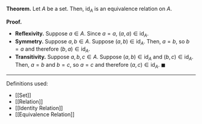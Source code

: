 **Theorem.** Let $A$ be a set. Then, $\text{id}_{A}$ is an equivalence relation on $A$.

**Proof.**
- **Reflexivity.** Suppose $a\in A$. Since $a=a$, $(a,a)\in \text{id}_{A}$.
- **Symmetry.** Suppose $a,b\in A$. Suppose $(a,b)\in \text{id}_{A}$. Then, $a=b$, so $b=a$ and therefore $(b,a)\in \text{id}_{A}$.
- **Transitivity.** Suppose $a,b,c\in A$. Suppose $(a,b)\in \text{id}_{A}$ and $(b,c)\in \text{id}_{A}$. Then, $a=b$ and $b=c$, so $a=c$ and therefore $(a,c)\in \text{id}_{A}$. $\blacksquare$

***
Definitions used:
- [[Set]]
- [[Relation]]
- [[Identity Relation]]
- [[Equivalence Relation]]